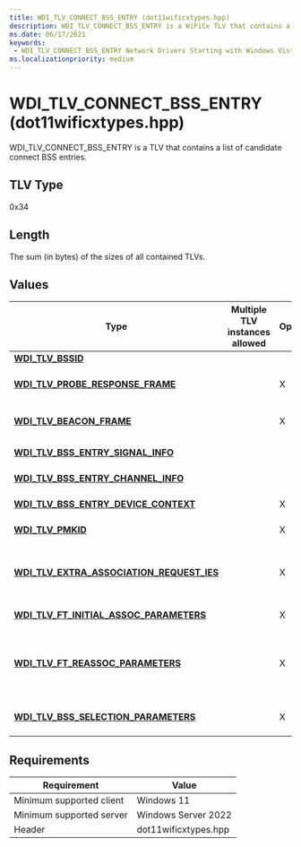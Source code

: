 ```yaml
---
title: WDI_TLV_CONNECT_BSS_ENTRY (dot11wificxtypes.hpp)
description: WDI_TLV_CONNECT_BSS_ENTRY is a WiFiCx TLV that contains a list of candidate connect BSS entries.
ms.date: 06/17/2021
keywords:
 - WDI_TLV_CONNECT_BSS_ENTRY Network Drivers Starting with Windows Vista
ms.localizationpriority: medium
---
```


# WDI\_TLV\_CONNECT\_BSS\_ENTRY (dot11wificxtypes.hpp)


WDI\_TLV\_CONNECT\_BSS\_ENTRY is a TLV that contains a list of candidate connect BSS entries.

## TLV Type


0x34

## Length


The sum (in bytes) of the sizes of all contained TLVs.

## Values


| Type                                                                                        | Multiple TLV instances allowed | Optional | Description                                                                                                                                                   |
|---------------------------------------------------------------------------------------------|--------------------------------|----------|---------------------------------------------------------------------------------------------------------------------------------------------------------------|
| [**WDI\_TLV\_BSSID**](wdi-tlv-bssid.md)                                                    |                                |          | The BSSID of the BSS.                                                                                                                                         |
| [**WDI\_TLV\_PROBE\_RESPONSE\_FRAME**](wdi-tlv-probe-response-frame.md)                    |                                | X        | The probe response frame. If no probe response has been received, this would be empty.                                                                        |
| [**WDI\_TLV\_BEACON\_FRAME**](wdi-tlv-beacon-frame.md)                                     |                                | X        | The beacon frame. If no beacon has been received, this would be empty.                                                                                        |
| [**WDI\_TLV\_BSS\_ENTRY\_SIGNAL\_INFO**](wdi-tlv-bss-entry-signal-info.md)                 |                                |          | The signal information for this BSS entry.                                                                                                                    |
| [**WDI\_TLV\_BSS\_ENTRY\_CHANNEL\_INFO**](wdi-tlv-bss-entry-channel-info.md)               |                                |          | The channel information for this BSS entry.                                                                                                                   |
| [**WDI\_TLV\_BSS\_ENTRY\_DEVICE\_CONTEXT**](wdi-tlv-bss-entry-device-context.md)           |                                | X        | The IHV provided context data about this peer.                                                                                                                |
| [**WDI\_TLV\_PMKID**](wdi-tlv-pmkid.md)                                                    |                                | X        | The 16 byte PMKID value for this BSS entry.                                                                                                                   |
| [**WDI\_TLV\_EXTRA\_ASSOCIATION\_REQUEST\_IES**](wdi-tlv-extra-association-request-ies.md) |                                | X        | The IE to be included in the (re)association request frame for this BSSID. If present, this should be included in addition to the common IE.                  |
| [**WDI\_TLV\_FT\_INITIAL\_ASSOC\_PARAMETERS**](wdi-tlv-ft-initial-assoc-parameters.md)     |                                | X        | The initial Mobility Domain association parameters.                                                                                                           |
| [**WDI\_TLV\_FT\_REASSOC\_PARAMETERS**](wdi-tlv-ft-reassoc-parameters.md)                  |                                | X        | The fast transition parameters (MDIE, R0KH-ID, PMKR0Name, SNonce). This is only present for Fast Transition (not during initial mobility domain association). |
| [**WDI\_TLV\_BSS\_SELECTION\_PARAMETERS**](wdi-tlv-bss-selection-parameters.md)            |                                | X        | [**WDI\_BSS\_SELECTION\_FLAGS**](/windows-hardware/drivers/ddi/dot11wificxtypes/ne-dot11wificxtypes-wdi_bss_selection_flags) that provide information used by the host for BSS selection.                               |

 

## Requirements

|Requirement|Value|
|--- |--- |
|Minimum supported client|Windows 11|
|Minimum supported server|Windows Server 2022|
|Header|dot11wificxtypes.hpp|

 

